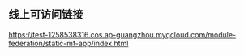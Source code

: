 ## 线上可访问链接

https://test-1258538316.cos.ap-guangzhou.myqcloud.com/module-federation/static-mf-app/index.html